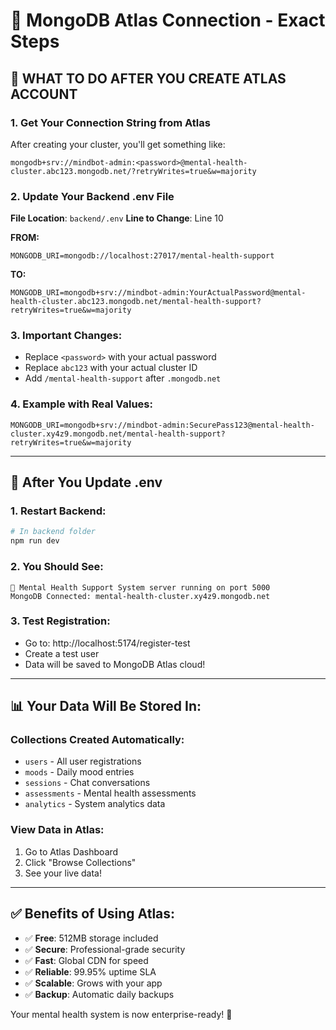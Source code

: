 # 🔗 MongoDB Atlas Connection - Exact Steps

## 🎯 **WHAT TO DO AFTER YOU CREATE ATLAS ACCOUNT**

### **1. Get Your Connection String from Atlas**
After creating your cluster, you'll get something like:
```
mongodb+srv://mindbot-admin:<password>@mental-health-cluster.abc123.mongodb.net/?retryWrites=true&w=majority
```

### **2. Update Your Backend .env File**
**File Location**: `backend/.env`
**Line to Change**: Line 10

**FROM:**
```env
MONGODB_URI=mongodb://localhost:27017/mental-health-support
```

**TO:**
```env
MONGODB_URI=mongodb+srv://mindbot-admin:YourActualPassword@mental-health-cluster.abc123.mongodb.net/mental-health-support?retryWrites=true&w=majority
```

### **3. Important Changes:**
- Replace `<password>` with your actual password
- Replace `abc123` with your actual cluster ID  
- Add `/mental-health-support` after `.mongodb.net`

### **4. Example with Real Values:**
```env
MONGODB_URI=mongodb+srv://mindbot-admin:SecurePass123@mental-health-cluster.xy4z9.mongodb.net/mental-health-support?retryWrites=true&w=majority
```

---

## 🚀 **After You Update .env**

### **1. Restart Backend:**
```bash
# In backend folder
npm run dev
```

### **2. You Should See:**
```
🚀 Mental Health Support System server running on port 5000
MongoDB Connected: mental-health-cluster.xy4z9.mongodb.net
```

### **3. Test Registration:**
- Go to: http://localhost:5174/register-test
- Create a test user
- Data will be saved to MongoDB Atlas cloud!

---

## 📊 **Your Data Will Be Stored In:**

### **Collections Created Automatically:**
- `users` - All user registrations
- `moods` - Daily mood entries
- `sessions` - Chat conversations  
- `assessments` - Mental health assessments
- `analytics` - System analytics data

### **View Data in Atlas:**
1. Go to Atlas Dashboard
2. Click "Browse Collections" 
3. See your live data!

---

## ✅ **Benefits of Using Atlas:**

- ✅ **Free**: 512MB storage included
- ✅ **Secure**: Professional-grade security
- ✅ **Fast**: Global CDN for speed
- ✅ **Reliable**: 99.95% uptime SLA
- ✅ **Scalable**: Grows with your app
- ✅ **Backup**: Automatic daily backups

Your mental health system is now enterprise-ready! 🌟